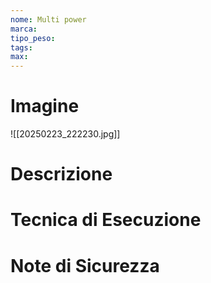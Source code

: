 ```yaml
---
nome: Multi power
marca: 
tipo_peso: 
tags: 
max:
---
```

# Imagine

![[20250223_222230.jpg]]
# Descrizione
<!-- Descrizione dettagliata dell'esercizio -->

# Tecnica di Esecuzione
<!-- Punti chiave per l'esecuzione corretta -->

# Note di Sicurezza
<!-- Precauzioni e considerazioni sulla sicurezza -->
